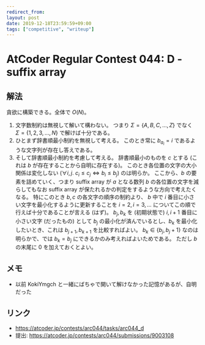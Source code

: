 ```yaml
---
redirect_from:
layout: post
date: 2019-12-18T23:59:59+09:00
tags: ["competitive", "writeup"]
---
```


# AtCoder Regular Contest 044: D - suffix array

## 解法

貪欲に構築できる。全体で $O(N)$。

1.  文字数制約は無視して解いて構わない。
    つまり $\Sigma = \lbrace A, B, C, \dots, Z \rbrace$ でなく $\Sigma = \lbrace 1, 2, 3, \dots, N \rbrace$ で解けば十分である。
2.  ひとまず辞書順最小制約を無視して考える。
    このとき常に $b _ {a_i} = i$ であるような文字列が存在し答えである。
3.  そして辞書順最小制約を考慮して考える。
    辞書順最小のものを $c$ とする (これは $b$ が存在することから自明に存在する)。
    このとき各位置の文字の大小関係は変化しない ($\forall i, j.~ c_i \le c_j \iff b_i \le b_j$) のは明らか。
    ここから、$b$ の要素を詰めていく、つまり suffix array が $a$ となる数列 $b$ の各位置の文字を減らしてもなお suffix array が保たれるかの判定をするような方向で考えたくなる。
    特にこのとき $b, c$ の各文字の順序の制約より、 $b$ 中で $i$ 番目に小さい文字を最小化するように更新することを $i = 2, i = 3, \dots$ についてこの順で行えば十分であることが言える (はず)。
    $b_j, b_k$ を (初期状態で) $i, i + 1$ 番目に小さい文字 (だったもの) として $b_j$ の最小化が済んでいるとし、$b_k$ を最小化したいとき、これは $b _ {j + 1}, b _ {k + 1}$ を比較すればよい。
    $b_k \in \lbrace b_j, b_j + 1 \rbrace$ なのは明らかで、では $b_k = b_j$ にできるかのみ考えればよいためである。
    ただし $b$ の末尾に $0$ を加えておくとよい。

## メモ

-   以前 KokiYmgch と一緒にばちゃで開いて解けなかった記憶があるが、自明だった

## リンク

-   <https://atcoder.jp/contests/arc044/tasks/arc044_d>
-   提出: <https://atcoder.jp/contests/arc044/submissions/9003108>
